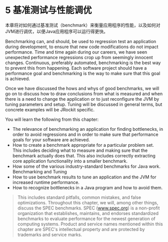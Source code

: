 # 5 基准测试与性能调优

本章将对如何通过基准测试（benchmark）来衡量应用程序的性能，以及如何对JVM进行调优，以便Java应用程序可以运行得更快。

Benchmarking can, and should, be used to regression test an application during
development, to ensure that new code modifications do not impact performance.
Time and time again during our careers, we have seen unexpected performance
regressions crop up from seemingly innocent changes. Continuous, preferably
automated, benchmarking is the best way to prevent this from happening. Each
software project should have a performance goal and benchmarking is the way
to make sure that this goal is achieved.

Once we have discussed the hows and whys of good benchmarks, we will go on to
discuss how to draw conclusions from what is measured and when there is a need
to change the application or to just reconfigure the JVM by tuning parameters and
setup. Tuning will be discussed in general terms, but concrete examples will be
JRockit specific.

You will learn the following from this chapter:

* The relevance of benchmarking an application for finding bottlenecks, in
order to avoid regressions and in order to make sure that performance goals
for your software are achieved.
* How to create a benchmark appropriate for a particular problem set. This
includes deciding what to measure and making sure that the benchmark
actually does that. This also includes correctly extracting core application
functionality into a smaller benchmark.
* How some of the various industry-standard benchmarks for Java work.
Benchmarking and Tuning
* How to use benchmark results to tune an application and the JVM for
increased runtime performance.
* How to recognize bottlenecks in a Java program and how to avoid them.

>This includes standard pitfalls, common mistakes, and false optimizations.
Throughout this chapter, we will, among other things, discuss the
SPEC benchmarks. SPEC (www.spec.org) is a non-profit organization
that establishes, maintains, and endorses standardized benchmarks to
evaluate performance for the newest generation of computing systems.
Product and service names mentioned within this chapter are SPEC's
intellectual property and are protected by trademarks and service marks.
